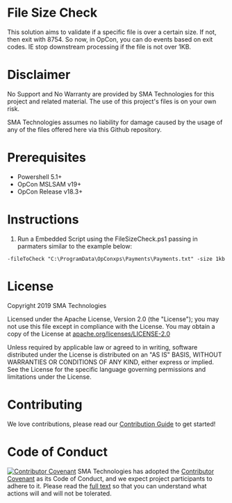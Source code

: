 # File Size Check
This solution aims to validate if a specific file is over a certain size. If not, then exit with 8754. So now, in OpCon, you can do events based on exit codes. IE stop downstream processing if the file is not over 1KB.

# Disclaimer
No Support and No Warranty are provided by SMA Technologies for this project and related material. The use of this project's files is on your own risk.

SMA Technologies assumes no liability for damage caused by the usage of any of the files offered here via this Github repository.

# Prerequisites
* Powershell 5.1+
* OpCon MSLSAM v19+
* OpCon Release v18.3+

# Instructions
1. Run a Embedded Script using the FileSizeCheck.ps1 passing in parmaters similar to the example below: 
```
-fileToCheck "C:\ProgramData\OpConxps\Payments\Payments.txt" -size 1kb
```

# License
Copyright 2019 SMA Technologies

Licensed under the Apache License, Version 2.0 (the "License");
you may not use this file except in compliance with the License.
You may obtain a copy of the License at [apache.org/licenses/LICENSE-2.0](http://www.apache.org/licenses/LICENSE-2.0)

Unless required by applicable law or agreed to in writing, software
distributed under the License is distributed on an "AS IS" BASIS,
WITHOUT WARRANTIES OR CONDITIONS OF ANY KIND, either express or implied.
See the License for the specific language governing permissions and
limitations under the License.

# Contributing
We love contributions, please read our [Contribution Guide](CONTRIBUTING.md) to get started!

# Code of Conduct
[![Contributor Covenant](https://img.shields.io/badge/Contributor%20Covenant-v2.0%20adopted-ff69b4.svg)](code-of-conduct.md)
SMA Technologies has adopted the [Contributor Covenant](CODE_OF_CONDUCT.md) as its Code of Conduct, and we expect project participants to adhere to it. Please read the [full text](CODE_OF_CONDUCT.md) so that you can understand what actions will and will not be tolerated.
